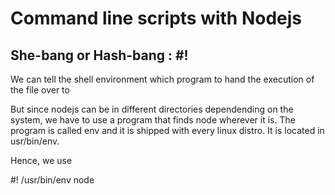 # Command line scripts with Nodejs

## She-bang or Hash-bang : #!

We can tell the shell environment which program to hand the execution of the file over to

But since nodejs can be in different directories dependending on the system, we have to use a program that finds node wherever it is. The program is called env and it is shipped with every linux distro. It is located in usr/bin/env.

Hence, we use

#! /usr/bin/env node
